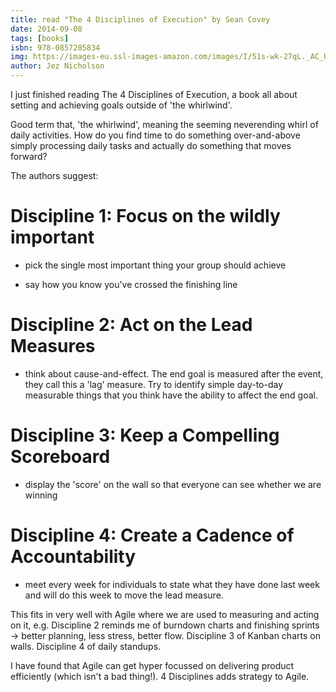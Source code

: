 ```yaml
---
title: read "The 4 Disciplines of Execution" by Sean Covey
date: 2014-09-08
tags: [books]
isbn: 978-0857205834
img: https://images-eu.ssl-images-amazon.com/images/I/51s-wk-27qL._AC_US320_FMwebp_QL65_.jpg
author: Jez Nicholson
---
```

I just finished reading The 4 Disciplines of Execution, a book all about setting and achieving goals outside of 'the whirlwind'.

Good term that, 'the whirlwind', meaning the seeming neverending whirl of daily activities. How do you find time to do something over-and-above simply processing daily tasks and actually do something that moves forward?

The authors suggest:

# Discipline 1: Focus on the wildly important

- pick the single most important thing your group should achieve

- say how you know you've crossed the finishing line

# Discipline 2: Act on the Lead Measures

- think about cause-and-effect. The end goal is measured after the event, they call this a 'lag' measure. Try to identify simple day-to-day measurable things that you think have the ability to affect the end goal.

# Discipline 3: Keep a Compelling Scoreboard

- display the 'score' on the wall so that everyone can see whether we are winning

# Discipline 4: Create a Cadence of Accountability

- meet every week for individuals to state what they have done last week and will do this week to move the lead measure.

This fits in very well with Agile where we are used to measuring and acting on it, e.g. Discipline 2 reminds me of burndown charts and finishing sprints -> better planning, less stress, better flow. Discipline 3 of Kanban charts on walls. Discipline 4 of daily standups.

I have found that Agile can get hyper focussed on delivering product efficiently (which isn't a bad thing!). 4 Disciplines adds strategy to Agile.
